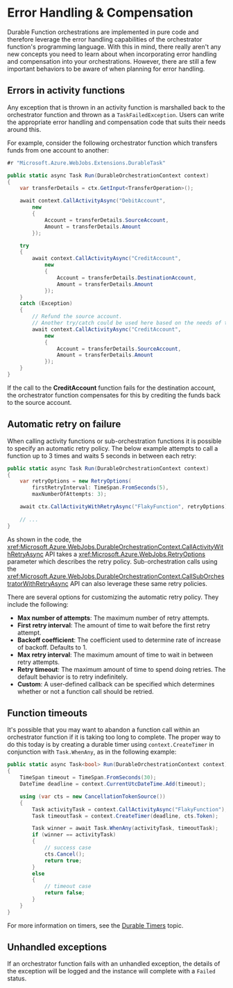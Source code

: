 # Error Handling & Compensation
Durable Function orchestrations are implemented in pure code and therefore leverage the error handling capabilities of the orchestrator function's programming language. With this in mind, there really aren't any new concepts you need to learn about when incorporating error handling and compensation into your orchestrations. However, there are still a few important behaviors to be aware of when planning for error handling.

## Errors in activity functions
Any exception that is thrown in an activity function is marshalled back to the orchestrator function and thrown as a `TaskFailedException`. Users can write the appropriate error handling and compensation code that suits their needs around this.

For example, consider the following orchestrator function which transfers funds from one account to another:

```csharp
#r "Microsoft.Azure.WebJobs.Extensions.DurableTask"

public static async Task Run(DurableOrchestrationContext context)
{
    var transferDetails = ctx.GetInput<TransferOperation>();

    await context.CallActivityAsync("DebitAccount",
        new
        { 
            Account = transferDetails.SourceAccount,
            Amount = transferDetails.Amount
        });

    try
    {
        await context.CallActivityAsync("CreditAccount",         
            new
            { 
                Account = transferDetails.DestinationAccount,
                Amount = transferDetails.Amount
            });
    }
    catch (Exception)
    {
        // Refund the source account.
        // Another try/catch could be used here based on the needs of the application.
        await context.CallActivityAsync("CreditAccount",         
            new
            { 
                Account = transferDetails.SourceAccount,
                Amount = transferDetails.Amount
            });
    }
}
```

If the call to the **CreditAccount** function fails for the destination account, the orchestrator function compensates for this by crediting the funds back to the source account.

## Automatic retry on failure
When calling activity functions or sub-orchestration functions it is possible to specify an automatic retry policy. The below example attempts to call a function up to 3 times and waits 5 seconds in between each retry:

```csharp
public static async Task Run(DurableOrchestrationContext context)
{
    var retryOptions = new RetryOptions(
        firstRetryInterval: TimeSpan.FromSeconds(5),
        maxNumberOfAttempts: 3);

    await ctx.CallActivityWithRetryAsync("FlakyFunction", retryOptions);
    
    // ...
}
```
As shown in the code, the <xref:Microsoft.Azure.WebJobs.DurableOrchestrationContext.CallActivityWithRetryAsync> API takes a <xref:Microsoft.Azure.WebJobs.RetryOptions> parameter which describes the retry policy. Sub-orchestration calls using the <xref:Microsoft.Azure.WebJobs.DurableOrchestrationContext.CallSubOrchestratorWithRetryAsync> API can also leverage these same retry policies.

There are several options for customizing the automatic retry policy. They include the following:

* **Max number of attempts**: The maximum number of retry attempts.
* **First retry interval**: The amount of time to wait before the first retry attempt.
* **Backoff coefficient**: The coefficient used to determine rate of increase of backoff. Defaults to 1.
* **Max retry interval**: The maximum amount of time to wait in between retry attempts.
* **Retry timeout**: The maximum amount of time to spend doing retries. The default behavior is to retry indefinitely.
* **Custom**: A user-defined callback can be specified which determines whether or not a function call should be retried.

## Function timeouts
It's possible that you may want to abandon a function call within an orchestrator function if it is taking too long to complete. The proper way to do this today is by creating a durable timer using `context.CreateTimer` in conjunction with `Task.WhenAny`, as in the following example:

```csharp
public static async Task<bool> Run(DurableOrchestrationContext context)
{
    TimeSpan timeout = TimeSpan.FromSeconds(30);
    DateTime deadline = context.CurrentUtcDateTime.Add(timeout);

    using (var cts = new CancellationTokenSource())
    {
        Task activityTask = context.CallActivityAsync("FlakyFunction");
        Task timeoutTask = context.CreateTimer(deadline, cts.Token);

        Task winner = await Task.WhenAny(activityTask, timeoutTask);
        if (winner == activityTask)
        {
            // success case
            cts.Cancel();
            return true;
        }
        else
        {
            // timeout case
            return false;
        }
    }
}
```

For more information on timers, see the [Durable Timers](./timers.md) topic.

## Unhandled exceptions
If an orchestrator function fails with an unhandled exception, the details of the exception will be logged and the instance will complete with a `Failed` status.